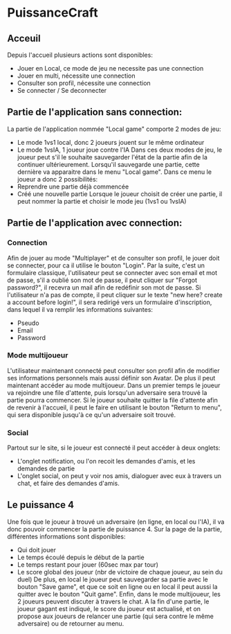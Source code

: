 # PuissanceCraft
## Acceuil
Depuis l'accueil plusieurs actions sont disponibles:
* Jouer en Local, ce mode de jeu ne necessite pas une connection 
* Jouer en multi, nécessite une connection
* Consulter son profil, nécessite une connection
* Se connecter / Se deconnecter

## Partie de l'application sans connection:
La partie de l'application nommée "Local game" comporte 2 modes de jeu:
* Le mode 1vs1 local, donc 2 joueurs jouent sur le même ordinateur
* Le mode 1vsIA, 1 joueur joue contre l'IA
Dans ces deux modes de jeu, le joueur peut s'il le souhaite sauvegarder l'état de la partie afin de la continuer ultérieurement.
Lorsqu'il sauvegarde une partie, cette dernière va apparaitre dans le menu "Local game".
Dans ce menu le joueur a donc 2 possibilités:
* Reprendre une partie déjà commencée
* Créé une nouvelle partie
Lorsque le joueur choisit de créer une partie, il peut nommer la partie et choisir le mode jeu (1vs1 ou 1vsIA)


## Partie de l'application avec connection:
### Connection
Afin de jouer au mode "Multiplayer" et de consulter son profil, le jouer doit se connecter, pour ca il utilise le bouton "Login". Par la suite, c'est un formulaire classique, l'utilisateur peut se connecter avec son email et mot de passe, s'il a oublié son mot de passe, il peut cliquer sur "Forgot password?", il recevra un mail afin de redéfinir son mot de passe. 
Si l'utilisateur n'a pas de compte, il peut cliquer sur le texte "new here? create a account before login!", il sera redirigé vers un formulaire d'inscription, dans lequel il va remplir les informations suivantes:
* Pseudo
* Email
* Password

### Mode multijoueur
L'utilisateur maintenant connecté peut consulter son profil afin de modifier ses informations personnels mais aussi définir son Avatar. De plus il peut maintenant accéder au mode multijoueur. Dans un premier temps le joueur va rejoindre une file d'attente, puis lorsqu'un adversaire sera trouvé la partie pourra commencer. Si le joueur souhaite quitter la file d'attente afin de revenir à l'accueil, il peut le faire en utilisant le bouton "Return to menu", qui sera disponible jusqu'à ce qu'un adversaire soit trouvé.


### Social
Partout sur le site, si le joueur est connecté il peut accéder à deux onglets:
* L'onglet notification, ou l'on recoit les demandes d'amis, et les demandes de partie
* L'onglet social, on peut y voir nos amis, dialoguer avec eux à travers un chat, et faire des demandes d'amis.


## Le puissance 4
Une fois que le joueur à trouvé un adversaire (en ligne, en local ou l'IA), il va donc pouvoir commencer la partie de puissance 4. Sur la page de la partie, différentes informations sont disponibles:
* Qui doit jouer
* Le temps écoulé depuis le début de la partie
* Le temps restant pour jouer (60sec max par tour)
* Le score  global des joueur (nbr de victoire de chaque joueur, au sein du duel)
De plus, en local le joueur peut sauvegarder sa partie avec le bouton "Save game", et que ce soit en ligne ou en local il peut aussi la quitter avec le bouton "Quit game". Enfin, dans le mode multijoueur, les 2 joueurs peuvent discuter à travers le chat.
A la fin d'une partie, le joueur gagant est indiqué, le score du joueur est actualisé, et on propose aux joueurs de relancer une partie (qui sera contre le même adversaire) ou de retourner au menu.
